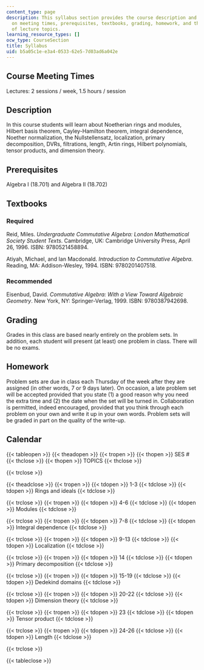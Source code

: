 ```yaml
---
content_type: page
description: This syllabus section provides the course description and information
  on meeting times, prerequisites, textbooks, grading, homework, and the schedule
  of lecture topics.
learning_resource_types: []
ocw_type: CourseSection
title: Syllabus
uid: b5a05c1e-e3a4-0533-62e5-7d03ad6a042e
---
```


Course Meeting Times
--------------------

Lectures: 2 sessions / week, 1.5 hours / session

Description
-----------

In this course students will learn about Noetherian rings and modules, Hilbert basis theorem, Cayley-Hamilton theorem, integral dependence, Noether normalization, the Nullstellensatz, localization, primary decomposition, DVRs, filtrations, length, Artin rings, Hilbert polynomials, tensor products, and dimension theory.

Prerequisites
-------------

Algebra I (18.701) and Algebra II (18.702)

Textbooks
---------

### Required

Reid, Miles. _Undergraduate Commutative Algebra: London Mathematical Society Student Texts_. Cambridge, UK: Cambridge University Press, April 26, 1996. ISBN: 9780521458894.

Atiyah, Michael, and Ian Macdonald. _Introduction to Commutative Algebra_. Reading, MA: Addison-Wesley, 1994. ISBN: 9780201407518.

### Recommended

Eisenbud, David. _Commutative Algebra: With a View Toward Algebraic Geometry_. New York, NY: Springer-Verlag, 1999. ISBN: 9780387942698.

Grading
-------

Grades in this class are based nearly entirely on the problem sets. In addition, each student will present (at least) one problem in class. There will be no exams.

Homework
--------

Problem sets are due in class each Thursday of the week after they are assigned (in other words, 7 or 9 days later). On occasion, a late problem set will be accepted provided that you state (1) a good reason why you need the extra time and (2) the date when the set will be turned in. Collaboration is permitted, indeed encouraged, provided that you think through each problem on your own and write it up in your own words. Problem sets will be graded in part on the quality of the write-up.

Calendar
--------

{{< tableopen >}}
{{< theadopen >}}
{{< tropen >}}
{{< thopen >}}
SES #
{{< thclose >}}
{{< thopen >}}
TOPICS
{{< thclose >}}

{{< trclose >}}

{{< theadclose >}}
{{< tropen >}}
{{< tdopen >}}
1-3
{{< tdclose >}}
{{< tdopen >}}
Rings and ideals
{{< tdclose >}}

{{< trclose >}}
{{< tropen >}}
{{< tdopen >}}
4-6
{{< tdclose >}}
{{< tdopen >}}
Modules
{{< tdclose >}}

{{< trclose >}}
{{< tropen >}}
{{< tdopen >}}
7-8
{{< tdclose >}}
{{< tdopen >}}
Integral dependence
{{< tdclose >}}

{{< trclose >}}
{{< tropen >}}
{{< tdopen >}}
9-13
{{< tdclose >}}
{{< tdopen >}}
Localization
{{< tdclose >}}

{{< trclose >}}
{{< tropen >}}
{{< tdopen >}}
14
{{< tdclose >}}
{{< tdopen >}}
Primary decomposition
{{< tdclose >}}

{{< trclose >}}
{{< tropen >}}
{{< tdopen >}}
15-19
{{< tdclose >}}
{{< tdopen >}}
Dedekind domains
{{< tdclose >}}

{{< trclose >}}
{{< tropen >}}
{{< tdopen >}}
20-22
{{< tdclose >}}
{{< tdopen >}}
Dimension theory
{{< tdclose >}}

{{< trclose >}}
{{< tropen >}}
{{< tdopen >}}
23
{{< tdclose >}}
{{< tdopen >}}
Tensor product
{{< tdclose >}}

{{< trclose >}}
{{< tropen >}}
{{< tdopen >}}
24-26
{{< tdclose >}}
{{< tdopen >}}
Length
{{< tdclose >}}

{{< trclose >}}

{{< tableclose >}}